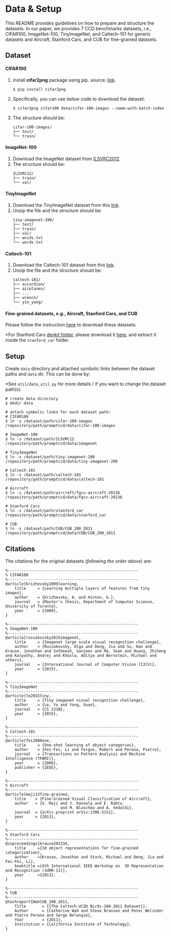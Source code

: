 # Data & Setup

This README provides guidelines on how to prepare and structure the datasets. In our paper, we provides 7 CCD benchmarks datasets, i.e., CIFAR100, ImageNet-100, TinyImageNet, and Caltech-101 for generic datasets and Aircraft, Stanford Cars, and CUB for fine-grained datasets.

## Dataset

#### CIFAR100
1. install **cifar2png** package using pip. source: [link](https://github.com/knjcode/cifar2png).
    ```shell
    $ pip install cifar2png
    ```
2. Specifically, you can use below code to download the dataset:
    ```shell
    $ cifar2png cifar100 data/cifar-100-images --name-with-batch-index
    ```
3. The structure should be:
    ```
    cifar-100-images/
    ├── test/
    └── train/
    ```

#### ImageNet-100
1. Download the ImageNet dataset from [ILSVRC2012](https://image-net.org/challenges/LSVRC/2012/index.php).
2. The structure should be:
    ```
    ILSVRC12/
    ├── train/
    └── val/
    ```

#### TinyImageNet
1. Download the TinyImageNet dataset from this [link](http://cs231n.stanford.edu/tiny-imagenet-200.zip).
2. Unzip the file and the structure should be:
    ```
    tiny-imagenet-200/
    ├── test/
    ├── train/
    ├── val/
    ├── wnids.txt
    └── words.txt
    ```

#### Caltech-101
1. Download the Caltech-101 dataset from this [link](https://www.kaggle.com/datasets/imbikramsaha/caltech-101).
2. Unzip the file and the structure should be:
    ```
    caltech-101/
    ├── accordion/
    ├── airplanes/
    ├── ...
    ├── wrench/
    └── yin_yang/
    ```

#### Fine-grained datasets, *e.g.*, Aircraft, Stanford Cars, and CUB
Please follow the instruction [here](https://github.com/sgvaze/SSB/blob/main/DATA.md) to download these datasets.

*For Stanford Cars [devkit folder](https://github.com/Visual-AI/PromptCCD/blob/d13db371fe6a3990b93510e0f507734736648096/util/data_util.py#L276), please download it [here](https://github.com/pytorch/vision/files/11644847/car_devkit.tgz), and extract it inside the `stanford_car` folder.


## Setup

Create `data` directory and attached symbolic links between the dataset paths and `data` dir. This can be done by:

*See `util/data_util.py` for more details / if you want to change the dataset path(s).

```shell
# create data directory
$ mkdir data

# attach symbolic links for each dataset path:
# CIFAR100
$ ln -s /dataset/path/cifar-100-images /repository/path/promptccd/data/cifar-100-images

# ImageNet-100
$ ln -s /dataset/path/ILSVRC12 /repository/path/promptccd/data/imagenet

# TinyImageNet
$ ln -s /dataset/path/tiny-imagenet-200 /repository/path/promptccd/data/tiny-imagenet-200

# Caltech-101
$ ln -s /dataset/path/caltech-101 /repository/path/promptccd/data/caltech-101

# Aircraft
$ ln -s /dataset/path/aircraft/fgcv-aircraft-2013b /repository/path/promptccd/data/fgcv-aircraft-2013b

# Stanford Cars
$ ln -s /dataset/path/stanford_car /repository/path/promptccd/data/stanford_car

# CUB
$ ln -s /dataset/path/CUB/CUB_200_2011 /repository/path/promptccd/data/CUB/CUB_200_2011
```




## Citations
The citations for the original datasets (*following the order above*) are:

```
%---------------------------------------------------------
% CIFAR100
%---------------------------------------------------------
@article{krizhevsky2009learning,
    title     = {Learning multiple layers of features from tiny images},
    author    = {Krizhevsky, A. and Hinton, G.},
    journal   = {Master's thesis, Department of Computer Science, University of Toronto},
    year      = {2009},
}
```

```
%---------------------------------------------------------
% ImageNet-100
%---------------------------------------------------------
@article{russakovsky2015imagenet,
    title     = {Imagenet large scale visual recognition challenge},
    author    = {Russakovsky, Olga and Deng, Jia and Su, Hao and Krause, Jonathan and Satheesh, Sanjeev and Ma, Sean and Huang, Zhiheng and Karpathy, Andrej and Khosla, Aditya and Bernstein, Michael and others},
    journal   = {International Journal of Computer Vision (IJCV)},
    year      = {2015},
}
```

```
%---------------------------------------------------------
% TinyImageNet
%---------------------------------------------------------
@article{le2015tiny,
    title     = {Tiny imagenet visual recognition challenge},
    author    = {Le, Ya and Yang, Xuan},
    journal   = {CS 231N},
    year      = {2015},
}
```

```
%---------------------------------------------------------
% Caltech-101
%---------------------------------------------------------
@article{fei2006one,
    title     = {One-shot learning of object categories},
    author    = {Fei-Fei, Li and Fergus, Robert and Perona, Pietro},
    journal   = {Transactions on Pattern Analysis and Machine Intelligence (TPAMI)},
    year      = {2006},
    publisher = {IEEE},
}
```

```
%---------------------------------------------------------
% Aircraft
%---------------------------------------------------------
@article{maji13fine-grained,
    title    = {Fine-Grained Visual Classification of Aircraft},
    author   = {S. Maji and J. Kannala and E. Rahtu
                        and M. Blaschko and A. Vedaldi},
    journal  = {arXiv preprint arXiv:1306.5151},
    year     = {2013},
}
```

```
%---------------------------------------------------------
% Stanford Cars
%---------------------------------------------------------
@inproceedings{krause20133d,
    title     ={3d object representations for fine-grained categorization},
    author    ={Krause, Jonathan and Stark, Michael and Deng, Jia and Fei-Fei, Li},
    booktitle ={4th International IEEE Workshop on  3D Representation and Recognition (3dRR-13)},
    year      ={2013},
}
```

```
%---------------------------------------------------------
% CUB
%---------------------------------------------------------
@techreport{WahCUB_200_2011,
    Title       = {{The Caltech-UCSD Birds-200-2011 Dataset}},
    Author      = {Catherine Wah and Steve Branson and Peter Welinder and Pietro Perona and Serge Belongie},
    Year        = {2011},
    Institution = {California Institute of Technology},
}
```

